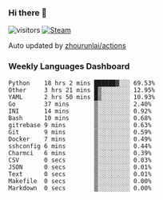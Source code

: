 ### Hi there 👋

![visitors](https://visitor-badge.glitch.me/badge?page_id=zhourunlai)
[![Steam](https://img.shields.io/badge/dynamic/json?label=Steam&query=%24.data.totalSubs&url=https%3A%2F%2Fapi.spencerwoo.com%2Fsubstats%2F%3Fsource%3DsteamGames%26queryKey%3D76561198285156854&suffix=%20Games&logo=steam&labelColor=134375&color=0b1a37&longCache=true)](http://steamcommunity.com/profiles/76561198285156854)

Auto updated by <a href="https://github.com/zhourunlai/zhourunlai/actions" target="_blank">zhourunlai/actions</a>

### Weekly Languages Dashboard

<!--PART:wakatime-->
```text
Python    18 hrs 2 mins ██████▓░░░ 69.53%
Other     3 hrs 21 mins █▒░░░░░░░░ 12.95%
YAML      2 hrs 50 mins █▒░░░░░░░░ 10.93%
Go        37 mins       ▒░░░░░░░░░ 2.40%
INI       14 mins       ▒░░░░░░░░░ 0.92%
Bash      10 mins       ▒░░░░░░░░░ 0.68%
gitrebase 9 mins        ▒░░░░░░░░░ 0.63%
Git       9 mins        ▒░░░░░░░░░ 0.59%
Docker    7 mins        ▒░░░░░░░░░ 0.49%
sshconfig 6 mins        ▒░░░░░░░░░ 0.44%
Charmci   6 mins        ▒░░░░░░░░░ 0.39%
CSV       0 secs        ▒░░░░░░░░░ 0.03%
JSON      0 secs        ▒░░░░░░░░░ 0.01%
Text      0 secs        ▒░░░░░░░░░ 0.01%
Makefile  0 secs        ▒░░░░░░░░░ 0.00%
Markdown  0 secs        ▒░░░░░░░░░ 0.00%
```
<!--PART:wakatime-->
